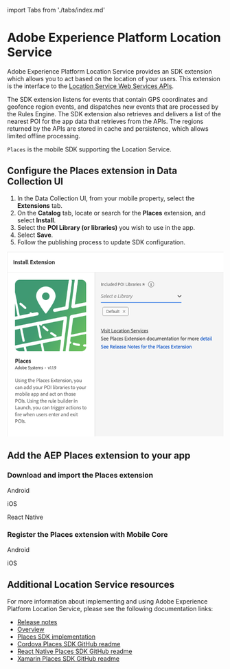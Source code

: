 import Tabs from './tabs/index.md'

# Adobe Experience Platform Location Service

Adobe Experience Platform Location Service provides an SDK extension which allows you to act based on the location of your users. This extension is the interface to the [Location Service Web Services APIs](https://experienceleague.adobe.com/docs/places/using/web-service-api/places-web-services.html?lang=en).

The SDK extension listens for events that contain GPS coordinates and geofence region events, and dispatches new events that are processed by the Rules Engine. The SDK extension also retrieves and delivers a list of the nearest POI for the app data that retrieves from the APIs. The regions returned by the APIs are stored in cache and persistence, which allows limited offline processing.

`Places` is the mobile SDK supporting the Location Service.

## Configure the Places extension in Data Collection UI

1. In the Data Collection UI, from your mobile property, select the **Extensions** tab.
2. On the **Catalog** tab, locate or search for the **Places** extension, and select **Install**.
3. Select the **POI Library (or libraries)** you wish to use in the app.
4. Select **Save**.
5. Follow the publishing process to update SDK configuration.

![Places extension configuration](./assets/index/config.png)

## Add the AEP Places extension to your app

### Download and import the Places extension

<TabsBlock orientation="horizontal" slots="heading, content" repeat="3"/>

Android

<Tabs query="platform=android&task=download"/>

iOS

<Tabs query="platform=ios-aep&task=download"/>

React Native

<Tabs query="platform=react-native&task=download"/>

### Register the Places extension with Mobile Core

<TabsBlock orientation="horizontal" slots="heading, content" repeat="2"/>

Android

<Tabs query="platform=android&task=register"/>

iOS

<Tabs query="platform=ios-aep&task=register"/>

## Additional Location Service resources

For more information about implementing and using Adobe Experience Platform Location Service, please see the following documentation links:

* [Release notes](https://experienceleague.adobe.com/docs/places/using/release-notes.html?lang=en)
* [Overview](https://experienceleague.adobe.com/docs/places/using/home.html?lang=en)
* [Places SDK implementation](https://experienceleague.adobe.com/docs/places/using/places-ext-aep-sdks/places-extension/places-extension.html?lang=en)
* [Cordova Places SDK GitHub readme](https://github.com/adobe/cordova-acpplaces/blob/master/README.md)
* [React Native Places SDK GitHub readme](https://github.com/adobe/react-native-acpplaces/blob/master/README.md)
* [Xamarin Places SDK GitHub readme](https://github.com/adobe/xamarin-acpplaces/blob/master/README.md)
